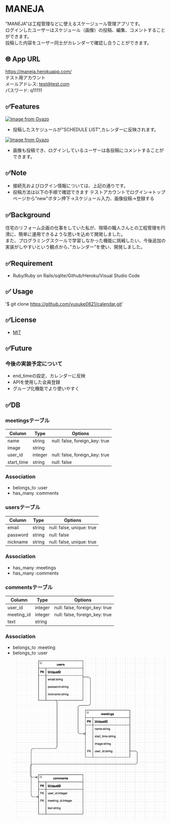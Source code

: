 # MANEJA

"MANEJA"は工程管理などに使えるスケージュール管理アプリです。  
ログインしたユーザーはスケジュール（画像）の投稿、編集、コメントすることができます。  
投稿した内容をユーザー同士がカレンダーで確認し合うことができます。  

## 🌐 App URL
https://maneja.herokuapp.com/  
テスト用アカウント  
メールアドレス:  test@test.com  
パスワード: q11111

## :white_check_mark:Features
[![Image from Gyazo](https://i.gyazo.com/19b0bad5c2bef045face9adf7cda36e7.gif)](https://gyazo.com/19b0bad5c2bef045face9adf7cda36e7)
- 投稿したスケジュールが"SCHEDULE LIST",カレンダーに反映されます。  

[![Image from Gyazo](https://i.gyazo.com/4bc0a159136511869a88ea39598e84b8.gif)](https://gyazo.com/4bc0a159136511869a88ea39598e84b8)
- 画像も投稿でき、ログインしているユーザーは各投稿にコメントすることができます。

## :white_check_mark:Note
- 接続先およびログイン情報については、上記の通りです。
- 投稿方法は以下の手順で確認できます
  テストアカウントでログイン→トップページから"new"ボタン押下→スケジュール入力、画像投稿→登録する
  
## :white_check_mark:Background
住宅のリフォーム企画の仕事をしていた私が、現場の職人さんとの工程管理を円滑に、簡単に運用できるような思いを込めて開発しました。  
また、プログラミングスクールで学習しなかった機能に挑戦したい、今後追加の実装がしやすいという観点から、”カレンダー”を使い、開発しました。

## :white_check_mark:Requirement
- Ruby/Ruby on Rails/sqlite/Github/Heroku/Visual Studio Code

## :white_check_mark: Usage
'$ git clone https://github.com/yusuke0621/calendar.git'

## :white_check_mark:License
- [MIT](https://github.com/yusuke0621/calendar/blob/master/LICENSE)

## :white_check_mark:Future
### 今後の実装予定について
- end_timeの設定、カレンダーに反映
- APIを使用した会員登録
- グループ化機能でより使いやすく

## :white_check_mark:DB
### meetingsテーブル
|Column|Type|Options|
|------|----|-------|
|name|string|null: false, foreign_key: true|
|image|string||
|user_id|integer|null: false, foreign_key: true|
|start_time|string|null: false
### Association
- belongs_to :user
- has_many :comments

### usersテーブル
|Column|Type|Options|
|------|----|-------|
|email|string|null: false, unique: true|
|password|string|null: false|
|nickname|string|null: false, unique: true|
### Association
- has_many :meetings
- has_many :comments


### commentsテーブル
|Column|Type|Options|
|------|----|-------|
|user_id|integer|null: false, foreign_key: true|
|meeting_id|integer|null: false, foreign_key: true|
|text|string|
### Association
- belongs_to :meeting
- belongs_to :user
![](maneja_er.png)